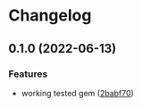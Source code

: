 # Changelog

## 0.1.0 (2022-06-13)


### Features

* working tested gem ([2babf70](https://www.github.com/mlibrary/sftp/commit/2babf701fc3e2d95a27f2eb8b1c696fbf8bf7cd8))
